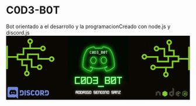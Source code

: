 # C0D3-B0T
 Bot orientado a el desarrollo y la programacionCreado con node.js y discord.js
<img src="https://github.com/RodrigoSendinoSanz/C0D3-B0T/blob/main/img/header.gif" alt="cabecera">

